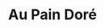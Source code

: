 ---
title: "Au Pain Doré"
url: /montreal/au-pain-dore-chemin-de-la-cote-des-neiges/
shop: bakery
---